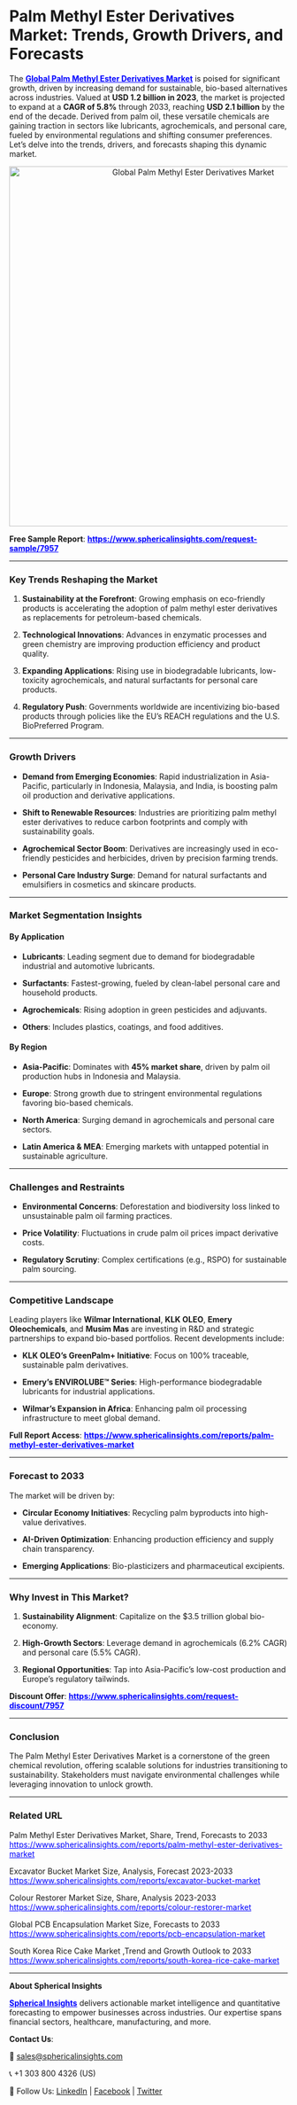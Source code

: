 <h1>Palm Methyl Ester Derivatives Market: Trends, Growth Drivers, and Forecasts</h1>
<p>The&nbsp;<span style="color: #0000ff;"><strong><a style="color: #0000ff;" href="https://www.sphericalinsights.com/reports/palm-methyl-ester-derivatives-market" target="_blank">Global Palm Methyl Ester Derivatives Market</a></strong></span>&nbsp;is poised for significant growth, driven by increasing demand for sustainable, bio-based alternatives across industries. Valued at&nbsp;<strong>USD 1.2 billion in 2023</strong>, the market is projected to expand at a&nbsp;<strong>CAGR of 5.8%</strong>&nbsp;through 2033, reaching&nbsp;<strong>USD 2.1 billion</strong>&nbsp;by the end of the decade. Derived from palm oil, these versatile chemicals are gaining traction in sectors like lubricants, agrochemicals, and personal care, fueled by environmental regulations and shifting consumer preferences. Let&rsquo;s delve into the trends, drivers, and forecasts shaping this dynamic market.</p>
<p style="text-align: center;"><img src="https://www.sphericalinsights.com/images/rd/picture1.png" alt="Global Palm Methyl Ester Derivatives Market" width="650" /></p>
<p><strong>Free Sample Report</strong>:&nbsp;<span style="color: #0000ff;"><strong><a style="color: #0000ff;" href="https://www.sphericalinsights.com/request-sample/7957" target="_blank" rel="noreferrer">https://www.sphericalinsights.com/request-sample/7957</a></strong></span></p>
<hr />
<h3><strong>Key Trends Reshaping the Market</strong></h3>
<ol start="1">
<li>
<p><strong>Sustainability at the Forefront</strong>: Growing emphasis on eco-friendly products is accelerating the adoption of palm methyl ester derivatives as replacements for petroleum-based chemicals.</p>
</li>
<li>
<p><strong>Technological Innovations</strong>: Advances in enzymatic processes and green chemistry are improving production efficiency and product quality.</p>
</li>
<li>
<p><strong>Expanding Applications</strong>: Rising use in biodegradable lubricants, low-toxicity agrochemicals, and natural surfactants for personal care products.</p>
</li>
<li>
<p><strong>Regulatory Push</strong>: Governments worldwide are incentivizing bio-based products through policies like the EU&rsquo;s REACH regulations and the U.S. BioPreferred Program.</p>
</li>
</ol>
<hr />
<h3><strong>Growth Drivers</strong></h3>
<ul>
<li>
<p><strong>Demand from Emerging Economies</strong>: Rapid industrialization in Asia-Pacific, particularly in Indonesia, Malaysia, and India, is boosting palm oil production and derivative applications.</p>
</li>
<li>
<p><strong>Shift to Renewable Resources</strong>: Industries are prioritizing palm methyl ester derivatives to reduce carbon footprints and comply with sustainability goals.</p>
</li>
<li>
<p><strong>Agrochemical Sector Boom</strong>: Derivatives are increasingly used in eco-friendly pesticides and herbicides, driven by precision farming trends.</p>
</li>
<li>
<p><strong>Personal Care Industry Surge</strong>: Demand for natural surfactants and emulsifiers in cosmetics and skincare products.</p>
</li>
</ul>
<hr />
<h3><strong>Market Segmentation Insights</strong></h3>
<h4><strong>By Application</strong></h4>
<ul>
<li>
<p><strong>Lubricants</strong>: Leading segment due to demand for biodegradable industrial and automotive lubricants.</p>
</li>
<li>
<p><strong>Surfactants</strong>: Fastest-growing, fueled by clean-label personal care and household products.</p>
</li>
<li>
<p><strong>Agrochemicals</strong>: Rising adoption in green pesticides and adjuvants.</p>
</li>
<li>
<p><strong>Others</strong>: Includes plastics, coatings, and food additives.</p>
</li>
</ul>
<h4><strong>By Region</strong></h4>
<ul>
<li>
<p><strong>Asia-Pacific</strong>: Dominates with&nbsp;<strong>45% market share</strong>, driven by palm oil production hubs in Indonesia and Malaysia.</p>
</li>
<li>
<p><strong>Europe</strong>: Strong growth due to stringent environmental regulations favoring bio-based chemicals.</p>
</li>
<li>
<p><strong>North America</strong>: Surging demand in agrochemicals and personal care sectors.</p>
</li>
<li>
<p><strong>Latin America &amp; MEA</strong>: Emerging markets with untapped potential in sustainable agriculture.</p>
</li>
</ul>
<hr />
<h3><strong>Challenges and Restraints</strong></h3>
<ul>
<li>
<p><strong>Environmental Concerns</strong>: Deforestation and biodiversity loss linked to unsustainable palm oil farming practices.</p>
</li>
<li>
<p><strong>Price Volatility</strong>: Fluctuations in crude palm oil prices impact derivative costs.</p>
</li>
<li>
<p><strong>Regulatory Scrutiny</strong>: Complex certifications (e.g., RSPO) for sustainable palm sourcing.</p>
</li>
</ul>
<hr />
<h3><strong>Competitive Landscape</strong></h3>
<p>Leading players like&nbsp;<strong>Wilmar International</strong>,&nbsp;<strong>KLK OLEO</strong>,&nbsp;<strong>Emery Oleochemicals</strong>, and&nbsp;<strong>Musim Mas</strong>&nbsp;are investing in R&amp;D and strategic partnerships to expand bio-based portfolios. Recent developments include:</p>
<ul>
<li>
<p><strong>KLK OLEO&rsquo;s GreenPalm+ Initiative</strong>: Focus on 100% traceable, sustainable palm derivatives.</p>
</li>
<li>
<p><strong>Emery&rsquo;s ENVIROLUBE&trade; Series</strong>: High-performance biodegradable lubricants for industrial applications.</p>
</li>
<li>
<p><strong>Wilmar&rsquo;s Expansion in Africa</strong>: Enhancing palm oil processing infrastructure to meet global demand.</p>
</li>
</ul>
<p><strong>Full Report Access</strong>:&nbsp;<span style="color: #0000ff;"><strong><a style="color: #0000ff;" href="https://www.sphericalinsights.com/reports/palm-methyl-ester-derivatives-market" target="_blank" rel="noreferrer">https://www.sphericalinsights.com/reports/palm-methyl-ester-derivatives-market</a></strong></span></p>
<hr />
<h3><strong>Forecast to 2033</strong></h3>
<p>The market will be driven by:</p>
<ul>
<li>
<p><strong>Circular Economy Initiatives</strong>: Recycling palm byproducts into high-value derivatives.</p>
</li>
<li>
<p><strong>AI-Driven Optimization</strong>: Enhancing production efficiency and supply chain transparency.</p>
</li>
<li>
<p><strong>Emerging Applications</strong>: Bio-plasticizers and pharmaceutical excipients.</p>
</li>
</ul>
<hr />
<h3><strong>Why Invest in This Market?</strong></h3>
<ol start="1">
<li>
<p><strong>Sustainability Alignment</strong>: Capitalize on the $3.5 trillion global bio-economy.</p>
</li>
<li>
<p><strong>High-Growth Sectors</strong>: Leverage demand in agrochemicals (6.2% CAGR) and personal care (5.5% CAGR).</p>
</li>
<li>
<p><strong>Regional Opportunities</strong>: Tap into Asia-Pacific&rsquo;s low-cost production and Europe&rsquo;s regulatory tailwinds.</p>
</li>
</ol>
<p><strong>Discount Offer</strong>:&nbsp;<span style="color: #0000ff;"><strong><a style="color: #0000ff;" href="https://www.sphericalinsights.com/request-discount/7957" target="_blank" rel="noreferrer">https://www.sphericalinsights.com/request-discount/7957</a></strong></span></p>
<hr />
<h3><strong>Conclusion</strong></h3>
<p>The Palm Methyl Ester Derivatives Market is a cornerstone of the green chemical revolution, offering scalable solutions for industries transitioning to sustainability. Stakeholders must navigate environmental challenges while leveraging innovation to unlock growth.</p>
<hr />
<h3><strong>Related URL</strong></h3>
<p>Palm Methyl Ester Derivatives Market, Share, Trend, Forecasts to 2033<br /><span style="color: #0000ff;"><a style="color: #0000ff;" href="https://www.sphericalinsights.com/reports/palm-methyl-ester-derivatives-market">https://www.sphericalinsights.com/reports/palm-methyl-ester-derivatives-market</a>&nbsp;</span></p>
<p>Excavator Bucket Market Size, Analysis, Forecast 2023-2033<br /><span style="color: #0000ff;"><a style="color: #0000ff;" href="https://www.sphericalinsights.com/reports/excavator-bucket-market">https://www.sphericalinsights.com/reports/excavator-bucket-market</a></span>&nbsp;</p>
<p>Colour Restorer Market Size, Share, Analysis 2023-2033<br /><span style="color: #0000ff;"><a style="color: #0000ff;" href="https://www.sphericalinsights.com/reports/colour-restorer-market">https://www.sphericalinsights.com/reports/colour-restorer-market</a>&nbsp;</span></p>
<p>Global PCB Encapsulation Market Size, Forecasts to 2033<br /><span style="color: #0000ff;"><a style="color: #0000ff;" href="https://www.sphericalinsights.com/reports/pcb-encapsulation-market">https://www.sphericalinsights.com/reports/pcb-encapsulation-market</a>&nbsp;</span></p>
<p>South Korea Rice Cake Market ,Trend and Growth Outlook to 2033<br /><span style="color: #0000ff;"><a style="color: #0000ff;" href="https://www.sphericalinsights.com/reports/south-korea-rice-cake-market">https://www.sphericalinsights.com/reports/south-korea-rice-cake-market</a>&nbsp;</span></p>
<hr />
<p><strong>About Spherical Insights</strong></p>
<p><span style="color: #0000ff;"><strong><a style="color: #0000ff;" href="https://www.sphericalinsights.com" target="_blank">Spherical Insights</a></strong></span> delivers actionable market intelligence and quantitative forecasting to empower businesses across industries. Our expertise spans financial sectors, healthcare, manufacturing, and more.</p>
<p><strong>Contact Us</strong>:</p>
<p>📧&nbsp;<a href="mailto:sales@sphericalinsights.com" target="_blank" rel="noreferrer">sales@sphericalinsights.com</a>&nbsp;</p>
<p>📞 +1 303 800 4326 (US)</p>
<p>🔗 Follow Us: <a href="https://www.linkedin.com/company/spherical-insight/"><u>LinkedIn</u></a>&nbsp;|&nbsp;<a href="https://www.facebook.com/sphericalinsights22"><u>Facebook</u></a>&nbsp;|&nbsp;<a href="https://twitter.com/SInsights_US"><u>Twitter</u></a></p>
